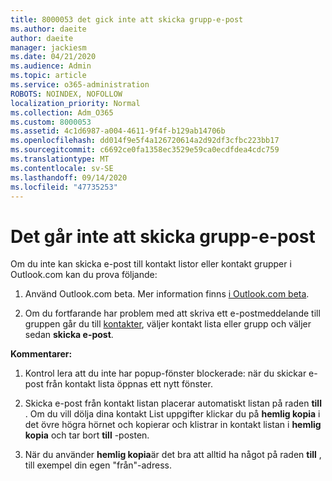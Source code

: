 ```yaml
---
title: 8000053 det gick inte att skicka grupp-e-post
ms.author: daeite
author: daeite
manager: jackiesm
ms.date: 04/21/2020
ms.audience: Admin
ms.topic: article
ms.service: o365-administration
ROBOTS: NOINDEX, NOFOLLOW
localization_priority: Normal
ms.collection: Adm_O365
ms.custom: 8000053
ms.assetid: 4c1d6987-a004-4611-9f4f-b129ab14706b
ms.openlocfilehash: dd014f9e5f4a126720614a2d92df3cfbc223bb17
ms.sourcegitcommit: c6692ce0fa1358ec3529e59ca0ecdfdea4cdc759
ms.translationtype: MT
ms.contentlocale: sv-SE
ms.lasthandoff: 09/14/2020
ms.locfileid: "47735253"
---
```

# <a name="unable-to-send-group-emails"></a>Det går inte att skicka grupp-e-post

Om du inte kan skicka e-post till kontakt listor eller kontakt grupper i Outlook.com kan du prova följande:
  
1. Använd Outlook.com beta. Mer information finns [i Outlook.com beta](https://support.office.com/article/e2261c7f-d413-4084-8f22-21282f42d8cf).
    
2. Om du fortfarande har problem med att skriva ett e-postmeddelande till gruppen går du till [kontakter](https://outlook.live.com/people/), väljer kontakt lista eller grupp och väljer sedan **skicka e-post**.
    
 **Kommentarer:**
  
1. Kontrol lera att du inte har popup-fönster blockerade: när du skickar e-post från kontakt lista öppnas ett nytt fönster.
    
2. Skicka e-post från kontakt listan placerar automatiskt listan på raden **till** . Om du vill dölja dina kontakt List uppgifter klickar du på **hemlig kopia** i det övre högra hörnet och kopierar och klistrar in kontakt listan i **hemlig kopia** och tar bort **till** -posten. 
    
3. När du använder **hemlig kopia**är det bra att alltid ha något på raden **till** , till exempel din egen "från"-adress. 
    

